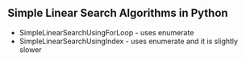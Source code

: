 <h2>Simple Linear Search Algorithms in Python</h2>


<ul><li>SimpleLinearSearchUsingForLoop - uses enumerate
<li>SimpleLinearSearchUsingIndex - uses enumerate and it is slightly slower